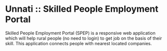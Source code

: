 # Unnati :: Skilled People Employment Portal
Skilled People Employment Portal (SPEP) is a responsive web application which will help rural people (no need to login) to get job on the basis of their skill. This application connects people with nearest located companies.


